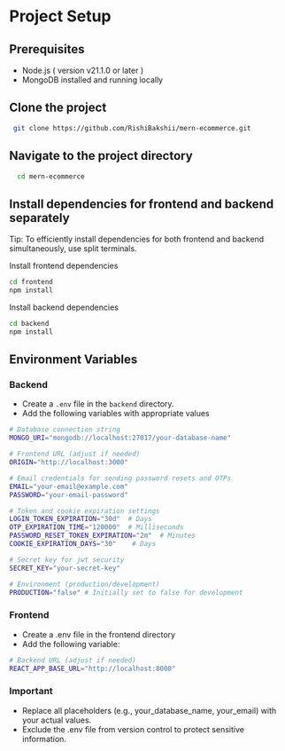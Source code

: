# Project Setup

## Prerequisites

 * Node.js ( version v21.1.0 or later )
 * MongoDB installed and running locally
## Clone the project
  ```bash 
   git clone https://github.com/RishiBakshii/mern-ecommerce.git 
  ```

## Navigate to the project directory
```bash 
  cd mern-ecommerce
```
## Install dependencies for frontend and backend separately

Tip: To efficiently install dependencies for both frontend and backend simultaneously, use split terminals.

Install frontend dependencies
```bash 
cd frontend
npm install
```
Install backend dependencies
```bash 
cd backend
npm install
```
## Environment Variables
### Backend

* Create a `.env` file in the `backend` directory.
* Add the following variables with appropriate values
```bash
# Database connection string
MONGO_URI="mongodb://localhost:27017/your-database-name"

# Frontend URL (adjust if needed)
ORIGIN="http://localhost:3000"

# Email credentials for sending password resets and OTPs
EMAIL="your-email@example.com"
PASSWORD="your-email-password"

# Token and cookie expiration settings
LOGIN_TOKEN_EXPIRATION="30d"  # Days
OTP_EXPIRATION_TIME="120000"  # Milliseconds
PASSWORD_RESET_TOKEN_EXPIRATION="2m"  # Minutes
COOKIE_EXPIRATION_DAYS="30"    # Days

# Secret key for jwt security
SECRET_KEY="your-secret-key"

# Environment (production/development)
PRODUCTION="false" # Initially set to false for development
```
### Frontend

* Create a .env file in the frontend directory
* Add the following variable:
```bash
# Backend URL (adjust if needed)
REACT_APP_BASE_URL="http://localhost:8000"
```
### Important

* Replace all placeholders (e.g., your_database_name, your_email) with your actual values.
* Exclude the .env file from version control to protect sensitive information.

